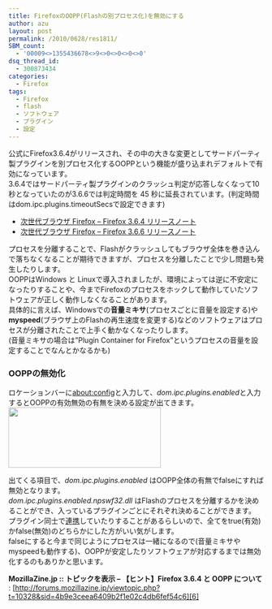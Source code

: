 ```yaml
---
title: FirefoxのOOPP(Flashの別プロセス化)を無効にする
author: azu
layout: post
permalink: /2010/0628/res1811/
SBM_count:
  - '00009<>1355436678<>9<>0<>0<>0<>0'
dsq_thread_id:
  - 300873434
categories:
  - Firefox
tags:
  - Firefox
  - flash
  - ソフトウェア
  - プラグイン
  - 設定
---
```

公式にFirefox3.6.4がリリースされ、その中の大きな変更としてサードパーティ製プラグインを別プロセス化するOOPPという機能が盛り込まれデフォルトで有効になっています。  
3.6.4ではサードパーティ製プラグインのクラッシュ判定が応答しなくなって10秒となっていたのが3.6.6では判定時間を 45 秒に延長されています。(判定時間はdom.ipc.plugins.timeoutSecsで設定できます)

*   [次世代ブラウザ Firefox – Firefox 3.6.4 リリースノート][1]
*   [次世代ブラウザ Firefox – Firefox 3.6.6 リリースノート][2]

プロセスを分離することで、Flashがクラッシュしてもブラウザ全体を巻き込んで落ちなくなることが期待できますが、プロセスを分離したことで少し問題も発生したりします。  
OOPPはWindows と Linuxで導入されましたが、環境によっては逆に不安定になったりすることや、今までFirefoxのプロセスをホックして動作していたソフトウェアが正しく動作しなくなることがあります。  
具体的に言えば、Windowsでの**音量ミキサ**(プロセスごとに音量を設定する)や**myspeed**(ブラウザ上のFlashの再生速度を変更する)などのソフトウェアはプロセスが分離されたことで上手く動かなくなったりします。  
(音量ミキサの場合は&#8221;Plugin Container for Firefox&#8221;というプロセスの音量を設定することでなんとかなるかも)

### OOPPの無効化

ロケーションバーに[about:config][3]と入力して、*dom.ipc.plugins.enabled*と入力するとOOPPの有効無効の有無を決める設定が出てきます。  
[<img class="alignnone size-medium wp-image-1812" title="ss-2010-06-28-1" src="http://efcl.info/wp-content/uploads/2010/06/ss-2010-06-28-1-300x119.png" alt="" width="300" height="119" />][4]

出てくる項目で、*dom.ipc.plugins.enabled* はOOPP全体の有無でfalseにすれば無効となります。  
*dom.ipc.plugins.enabled.npswf32.dll* はFlashのプロセスを分離するかを決めることができ、入っているプラグインごとにそれぞれ決めることができます。  
プラグイン同士で[連携][5]していたりすることがあるらしいので、全てをtrue(有効)かfalse(無効)のどちらかにした方がいい気がします。  
falseにすると今まで同じようにプロセスは一緒になるので(音量ミキサやmyspeedも動作する)、OOPPが安定したりソフトウェアが対応するまでは無効化するのもありかと思います。

**MozillaZine.jp :: トピックを表示 &#8211; 【ヒント】Firefox 3.6.4 と OOPP について**
:   [http://forums.mozillazine.jp/viewtopic.php?t=10328&sid=4b9e3ceea6409b2f1e02c4db6fef54c6][6]

 [1]: http://mozilla.jp/firefox/3.6.4/releasenotes/
 [2]: http://mozilla.jp/firefox/3.6.6/releasenotes/
 [3]: http://wiki.mozilla.gr.jp/wiki.cgi?page=aboutconfig
 [4]: http://efcl.info/wp-content/uploads/2010/06/ss-2010-06-28-1.png
 [5]: http://forums.mozillazine.jp/viewtopic.php?t=10306&sid=454af6926a56fcd38a4aff7558479b4e
 [6]: http://forums.mozillazine.jp/viewtopic.php?t=10328&sid=4b9e3ceea6409b2f1e02c4db6fef54c6 "MozillaZine.jp :: トピックを表示 - 【ヒント】Firefox 3.6.4 と OOPP について"